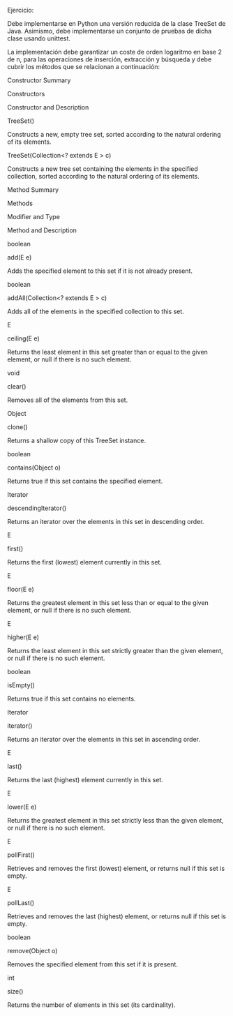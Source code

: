 Ejercicio:

Debe implementarse en Python una versión reducida de la clase TreeSet<E> de Java.  Asimismo, debe implementarse un conjunto de pruebas de dicha clase usando unittest. 

La implementación debe garantizar un coste de orden logaritmo en base 2 de n, para las operaciones de inserción, extracción y búsqueda y debe cubrir los métodos que se relacionan a continuación:

Constructor Summary

Constructors 

Constructor and Description

TreeSet()

Constructs a new, empty tree set, sorted according to the natural ordering of its elements.

TreeSet(Collection<? extends E > c)

Constructs a new tree set containing the elements in the specified collection, sorted according to the natural ordering of its elements.

 

Method Summary

Methods 

Modifier and Type

Method and Description

boolean

add(E  e)

Adds the specified element to this set if it is not already present.

boolean

addAll(Collection<? extends E > c)

Adds all of the elements in the specified collection to this set.

E

ceiling(E  e)

Returns the least element in this set greater than or equal to the given element, or null if there is no such element.

void

clear()

Removes all of the elements from this set.

Object

clone()

Returns a shallow copy of this TreeSet instance.

boolean

contains(Object o)

Returns true if this set contains the specified element.

Iterator<E>

descendingIterator()

Returns an iterator over the elements in this set in descending order.

E

first()

Returns the first (lowest) element currently in this set.

E

floor(E  e)

Returns the greatest element in this set less than or equal to the given element, or null if there is no such element.

E

higher(E  e)

Returns the least element in this set strictly greater than the given element, or null if there is no such element.

boolean

isEmpty()

Returns true if this set contains no elements.

Iterator<E>

iterator()

Returns an iterator over the elements in this set in ascending order.

E

last()

Returns the last (highest) element currently in this set.

E

lower(E  e)

Returns the greatest element in this set strictly less than the given element, or null if there is no such element.

E

pollFirst()

Retrieves and removes the first (lowest) element, or returns null if this set is empty.

E

pollLast()

Retrieves and removes the last (highest) element, or returns null if this set is empty.

boolean

remove(Object o)

Removes the specified element from this set if it is present.

int

size()

Returns the number of elements in this set (its cardinality).
